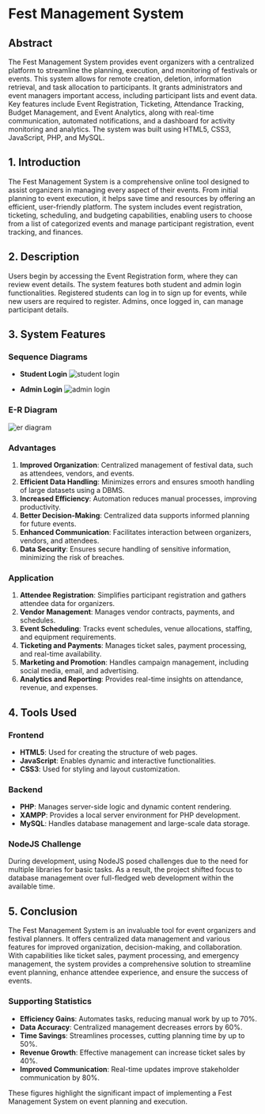 # Fest Management System

## Abstract

The Fest Management System provides event organizers with a centralized platform to streamline the planning, execution, and monitoring of festivals or events. This system allows for remote creation, deletion, information retrieval, and task allocation to participants. It grants administrators and event managers important access, including participant lists and event data. Key features include Event Registration, Ticketing, Attendance Tracking, Budget Management, and Event Analytics, along with real-time communication, automated notifications, and a dashboard for activity monitoring and analytics. The system was built using HTML5, CSS3, JavaScript, PHP, and MySQL.

## 1. Introduction

The Fest Management System is a comprehensive online tool designed to assist organizers in managing every aspect of their events. From initial planning to event execution, it helps save time and resources by offering an efficient, user-friendly platform. The system includes event registration, ticketing, scheduling, and budgeting capabilities, enabling users to choose from a list of categorized events and manage participant registration, event tracking, and finances.

## 2. Description

Users begin by accessing the Event Registration form, where they can review event details. The system features both student and admin login functionalities. Registered students can log in to sign up for events, while new users are required to register. Admins, once logged in, can manage participant details.

## 3. System Features

### Sequence Diagrams
- **Student Login**
  ![student login](https://github.com/user-attachments/assets/62d8cccc-9ce6-49f6-997b-43c43f24217f)

- **Admin Login**
  ![admin login](https://github.com/user-attachments/assets/9270f822-a8e3-4132-a2c0-3941964820ff)

### E-R Diagram
  ![er diagram](https://github.com/user-attachments/assets/ca541b69-382c-4f77-8122-caa1a37af4ef)

### Advantages
1. **Improved Organization**: Centralized management of festival data, such as attendees, vendors, and events.
2. **Efficient Data Handling**: Minimizes errors and ensures smooth handling of large datasets using a DBMS.
3. **Increased Efficiency**: Automation reduces manual processes, improving productivity.
4. **Better Decision-Making**: Centralized data supports informed planning for future events.
5. **Enhanced Communication**: Facilitates interaction between organizers, vendors, and attendees.
6. **Data Security**: Ensures secure handling of sensitive information, minimizing the risk of breaches.

### Application
1. **Attendee Registration**: Simplifies participant registration and gathers attendee data for organizers.
2. **Vendor Management**: Manages vendor contracts, payments, and schedules.
3. **Event Scheduling**: Tracks event schedules, venue allocations, staffing, and equipment requirements.
4. **Ticketing and Payments**: Manages ticket sales, payment processing, and real-time availability.
5. **Marketing and Promotion**: Handles campaign management, including social media, email, and advertising.
6. **Analytics and Reporting**: Provides real-time insights on attendance, revenue, and expenses.

## 4. Tools Used

### Frontend
- **HTML5**: Used for creating the structure of web pages.
- **JavaScript**: Enables dynamic and interactive functionalities.
- **CSS3**: Used for styling and layout customization.

### Backend
- **PHP**: Manages server-side logic and dynamic content rendering.
- **XAMPP**: Provides a local server environment for PHP development.
- **MySQL**: Handles database management and large-scale data storage.

### NodeJS Challenge
During development, using NodeJS posed challenges due to the need for multiple libraries for basic tasks. As a result, the project shifted focus to database management over full-fledged web development within the available time.

## 5. Conclusion

The Fest Management System is an invaluable tool for event organizers and festival planners. It offers centralized data management and various features for improved organization, decision-making, and collaboration. With capabilities like ticket sales, payment processing, and emergency management, the system provides a comprehensive solution to streamline event planning, enhance attendee experience, and ensure the success of events.

### Supporting Statistics
- **Efficiency Gains**: Automates tasks, reducing manual work by up to 70%.
- **Data Accuracy**: Centralized management decreases errors by 60%.
- **Time Savings**: Streamlines processes, cutting planning time by up to 50%.
- **Revenue Growth**: Effective management can increase ticket sales by 40%.
- **Improved Communication**: Real-time updates improve stakeholder communication by 80%.

These figures highlight the significant impact of implementing a Fest Management System on event planning and execution.
